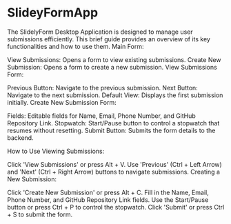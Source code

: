# SlideyFormApp
The SlidelyForm Desktop Application is designed to manage user submissions efficiently. This brief guide provides an overview of its key functionalities and how to use them.
Main Form:

View Submissions: Opens a form to view existing submissions.
Create New Submission: Opens a form to create a new submission.
View Submissions Form:

Previous Button: Navigate to the previous submission.
Next Button: Navigate to the next submission.
Default View: Displays the first submission initially.
Create New Submission Form:

Fields: Editable fields for Name, Email, Phone Number, and GitHub Repository Link.
Stopwatch: Start/Pause button to control a stopwatch that resumes without resetting.
Submit Button: Submits the form details to the backend.

How to Use
Viewing Submissions:

Click 'View Submissions' or press Alt + V.
Use 'Previous' (Ctrl + Left Arrow) and 'Next' (Ctrl + Right Arrow) buttons to navigate submissions.
Creating a New Submission:

Click 'Create New Submission' or press Alt + C.
Fill in the Name, Email, Phone Number, and GitHub Repository Link fields.
Use the Start/Pause button or press Ctrl + P to control the stopwatch.
Click 'Submit' or press Ctrl + S to submit the form.
